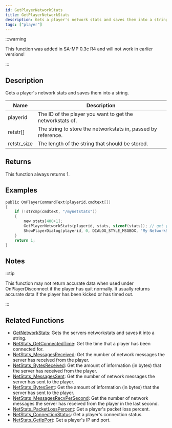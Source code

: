 ```yaml
---
id: GetPlayerNetworkStats
title: GetPlayerNetworkStats
description: Gets a player's network stats and saves them into a string.
tags: ["player"]
---
```


:::warning

This function was added in SA-MP 0.3c R4 and will not work in earlier versions!

:::

## Description

Gets a player's network stats and saves them into a string.

| Name        | Description                                                   |
| ----------- | ------------------------------------------------------------- |
| playerid    | The ID of the player you want to get the networkstats of.     |
| retstr[]    | The string to store the networkstats in, passed by reference. |
| retstr_size | The length of the string that should be stored.               |

## Returns

This function always returns 1.

## Examples

```c
public OnPlayerCommandText(playerid,cmdtext[])
{
    if (!strcmp(cmdtext, "/mynetstats"))
    {
        new stats[400+1];
        GetPlayerNetworkStats(playerid, stats, sizeof(stats)); // get your own network stats
        ShowPlayerDialog(playerid, 0, DIALOG_STYLE_MSGBOX, "My NetworkStats", stats, "Okay", "");
    }
    return 1;
}
```

## Notes

:::tip

This function may not return accurate data when used under OnPlayerDisconnect if the player has quit normally. It usually returns accurate data if the player has been kicked or has timed out.

:::

## Related Functions

- [GetNetworkStats](GetNetworkStats): Gets the servers networkstats and saves it into a string.
- [NetStats_GetConnectedTime](NetStats_GetConnectedTime): Get the time that a player has been connected for.
- [NetStats_MessagesReceived](NetStats_MessagesReceived): Get the number of network messages the server has received from the player.
- [NetStats_BytesReceived](NetStats_BytesReceived): Get the amount of information (in bytes) that the server has received from the player.
- [NetStats_MessagesSent](NetStats_MessagesSent): Get the number of network messages the server has sent to the player.
- [NetStats_BytesSent](NetStats_BytesSent): Get the amount of information (in bytes) that the server has sent to the player.
- [NetStats_MessagesRecvPerSecond](NetStats_MessagesRecvPerSecond): Get the number of network messages the server has received from the player in the last second.
- [NetStats_PacketLossPercent](NetStats_PacketLossPercent): Get a player's packet loss percent.
- [NetStats_ConnectionStatus](NetStats_ConnectionStatus): Get a player's connection status.
- [NetStats_GetIpPort](NetStats_GetIpPort): Get a player's IP and port.
